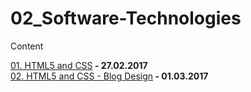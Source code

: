 # 02_Software-Technologies
Content

<a href="https://github.com/HristoMachikov/02_Software-Technologies/tree/master/01_Lab%20Exercises/01_HTML5%20and%20CSS" >01. HTML5 and CSS</a><strong> - 27.02.2017</strong></br>
<a href="https://github.com/HristoMachikov/02_Software-Technologies/tree/master/01_Lab%20Exercises/01_HTML5%20and%20CSS" >02. HTML5 and CSS - Blog Design</a><strong> - 01.03.2017</strong></br>
